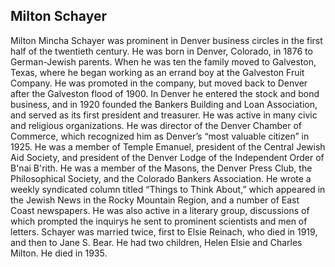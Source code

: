 ## Milton Schayer

Milton Mincha Schayer was prominent in Denver business circles in the first half of the twentieth century. He was born in Denver, Colorado, in 1876 to German-Jewish parents. When he was ten the family moved to Galveston, Texas, where he began working as an errand boy at the Galveston Fruit Company. He was promoted in the company, but moved back to Denver after the Galveston flood of 1900. In Denver he entered the stock and bond business, and in 1920 founded the Bankers Building and Loan Association, and served as its first president and treasurer. He was active in many civic and religious organizations. He was director of the Denver Chamber of Commerce, which recognized him as Denver’s “most valuable citizen” in 1925. He was a member of Temple Emanuel, president of the Central Jewish Aid Society, and president of the Denver Lodge of the Independent Order of B'nai B'rith. He was a member of the Masons, the Denver Press Club, the Philosophical Society, and the Colorado Bankers Association. He wrote a weekly syndicated column titled “Things to Think About,” which appeared in the Jewish News in the Rocky Mountain Region, and a number of East Coast newspapers. He was also active in a literary group, discussions of which prompted the inquirys he sent to prominent scientists and men of letters. Schayer was married twice, first to Elsie Reinach, who died in 1919, and then to Jane S. Bear. He had two children, Helen Elsie and Charles Milton. He died in 1935.
